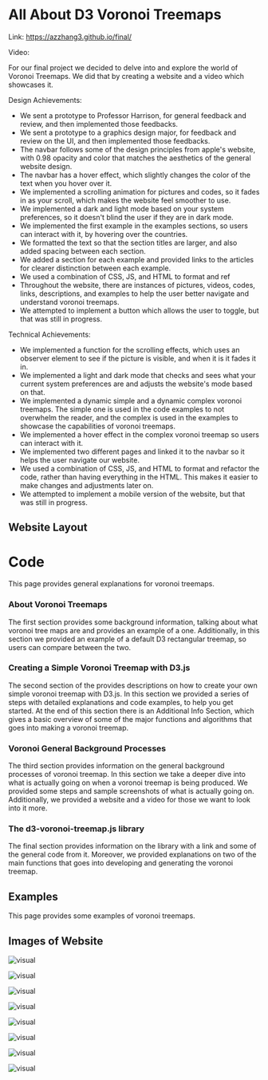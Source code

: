 All About D3 Voronoi Treemaps
===

Link: https://azzhang3.github.io/final/

Video:

For our final project we decided to delve into and explore the world of Voronoi Treemaps. We did that by creating a website and a video which showcases it.

Design Achievements:
- We sent a prototype to Professor Harrison, for general feedback and review, and then implemented those feedbacks.
- We sent a prototype to a graphics design major, for feedback and review on the UI, and then implemented those feedbacks.
- The navbar follows some of the design principles from apple's website, with 0.98 opacity and color that matches the aesthetics of the general website design.
- The navbar has a hover effect, which slightly changes the color of the text when you hover over it. 
- We implemented a scrolling animation for pictures and codes, so it fades in as your scroll, which makes the website feel smoother to use.
- We implemented a dark and light mode based on your system preferences, so it doesn't blind the user if they are in dark mode.
- We implemented the first example in the examples sections, so users can interact with it, by hovering over the countries.
- We formatted the text so that the section titles are larger, and also added spacing between each section.
- We added a section for each example and provided links to the articles for clearer distinction between each example.
- We used a combination of CSS, JS, and HTML to format and ref
- Throughout the website, there are instances of pictures, videos, codes, links, descriptions, and examples to help the user better navigate and understand voronoi treemaps.
- We attempted to implement a button which allows the user to toggle, but that was still in progress.

Technical Achievements:
- We implemented a function for the scrolling effects, which uses an observer element to see if the picture is visible, and when it is it fades it in.
- We implemented a light and dark mode that checks and sees what your current system preferences are and adjusts the website's mode based on that. 
- We implemented a dynamic simple and a dynamic complex voronoi treemaps. The simple one is used in the code examples to not overwhelm the reader, and the complex is used in the examples to showcase the capabilities of voronoi treemaps.
- We implemented a hover effect in the complex voronoi treemap so users can interact with it. 
- We implemented two different pages and linked it to the navbar so it helps the user navigate our website.
- We used a combination of CSS, JS, and HTML to format and refactor the code, rather than having everything in the HTML. This makes it easier to make changes and adjustments later on.
- We attempted to implement a mobile version of the website, but that was still in progress.

Website Layout
---
# Code
This page provides general explanations for voronoi treemaps.

### About Voronoi Treemaps
The first section provides some background information, talking about what voronoi tree maps are and provides an example of a one. Additionally, in this section we provided an example of a default D3 rectangular treemap, so users can compare between the two. 

### Creating a Simple Voronoi Treemap with D3.js
The second section of the provides descriptions on how to create your own simple voronoi treemap with D3.js. In this section we provided a series of steps with detailed explanations and code examples, to help you get started. At the end of this section there is an Additional Info Section, which gives a basic overview of some of the major functions and algorithms that goes into making a voronoi treemap.

### Voronoi General Background Processes
The third section provides information on the general background processes of voronoi treemap. In this section we take a deeper dive into what is actually going on when a voronoi treemap is being produced. We provided some steps and sample screenshots of what is actually going on. Additionally, we provided a website and a video for those we want to look into it more.

### The d3-voronoi-treemap.js library
The final section provides information on the library with a link and some of the general code from it. Moreover, we provided explanations on two of the main functions that goes into developing and generating the voronoi treemap.

## Examples
This page provides some examples of voronoi treemaps.

Images of Website
---
![visual](readmeImg/pic1.png)

![visual](readmeImg/pic2.png)

![visual](readmeImg/pic3.png)

![visual](readmeImg/pic4.png)

![visual](readmeImg/pic5.png)

![visual](readmeImg/pic6.png)

![visual](readmeImg/pic7.png)

![visual](readmeImg/pic8.png)
